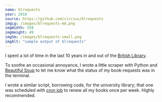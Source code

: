 ```yaml
---
name: blrequests
year: 2018
source: https://github.com/circius/blrequests
imgLg: /images/blrequests-md.png
imgWidth: 558
imgHeight: 49
imgSm: /images/blrequests-small.png
imgAlt: "sample output of blrequests"
---
```


I spent a lot of time in the last 10 years in and out of the [British Library](https://bl.uk).

To soothe an occasional annoyance, I wrote a little scraper with Python and [Beautiful Soup](https://www.crummy.com/software/BeautifulSoup/) to let me know what the status of my book-requests was in the terminal.

I wrote a similar script, borrowing code, for the university library; that one was scheduled with [cron job](https://man7.org/linux/man-pages/man5/crontab.5.html) to renew all my books once per week. Highly recommended.
